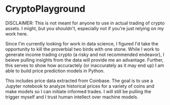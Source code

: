 # CryptoPlayground

DISCLAIMER: This is not meant for anyone to use in actual trading of crypto assets. I might, but you shouldn't, especially not if you're just relying on my work here.

Since I'm currently looking for work in data science, I figured I'd take the opportunity to kill the proverbial two birds with one stone. While I work to generate income trading crypto (a risky and not recommended endeavor), I beieve pulling insights from the data will provide me an advantage. Further, this serves to show how accuractely (or inaccurately as it may end up) I am able to build price prediction models in Python. 

This includes price data extracted from Coinbase. The goal is to use a Jupyter notebook to analyze historical prices for a variety of coins and make models so I can initiate informed trades. I will still be pulling the trigger myself and I trust human intellect over machine models. 
